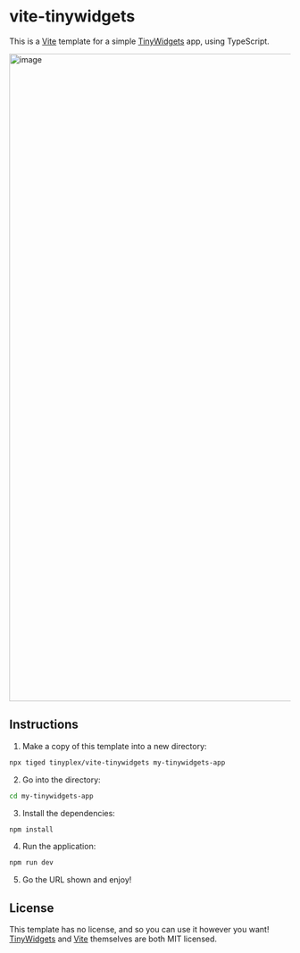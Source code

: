 # vite-tinywidgets

This is a [Vite](https://vitejs.dev/) template for a simple
[TinyWidgets](https://tinywidgets.org/) app, using TypeScript.

<img width="1160" alt="image" src="https://github.com/user-attachments/assets/073a26dc-4212-4ab0-b5a0-d968ac47342c">

## Instructions

1. Make a copy of this template into a new directory:

```sh
npx tiged tinyplex/vite-tinywidgets my-tinywidgets-app
```

2. Go into the directory:

```sh
cd my-tinywidgets-app
```

3. Install the dependencies:

```sh
npm install
```

4. Run the application:

```sh
npm run dev
```

5. Go the URL shown and enjoy!

## License

This template has no license, and so you can use it however you want!
[TinyWidgets](https://github.com/tinyplex/tinywidgets/blob/main/LICENSE) and
[Vite](https://github.com/vitejs/vite/blob/main/LICENSE) themselves are both MIT
licensed.
